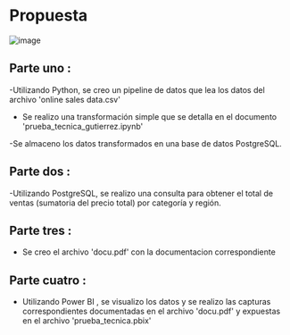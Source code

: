 # Propuesta

![image](https://github.com/38215290/Prueba_tecnica/assets/127343400/a7f6bbc3-7dd3-4cba-a5cb-f9da90d10baa)


##  Parte uno :

-Utilizando Python, se  creo un pipeline de datos que lea los datos del archivo 'online sales data.csv'

- Se realizo una transformación simple  que se detalla en el documento 'prueba_tecnica_gutierrez.ipynb'

-Se almaceno los datos transformados en una base de datos
PostgreSQL.

## Parte dos :

-Utilizando PostgreSQL, se realizo una consulta para obtener el total de ventas
(sumatoria del precio total) por categoría y región.


  ## Parte tres :
  
  - Se creo el archivo 'docu.pdf' con la documentacion correspondiente


## Parte cuatro :

- Utilizando Power BI , se visualizo los datos y se realizo las capturas correspondientes documentadas en el archivo 'docu.pdf' y expuestas en el archivo 'prueba_tecnica.pbix'
  
